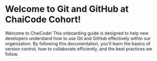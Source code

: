 # Welcome to Git and GitHub at ChaiCode Cohort!

Welcome to ChaiCode! This onboarding guide is designed to help new developers understand how to use Git and GitHub effectively within our organization. By following this documentation, you’ll learn the basics of version control, how to collaborate efficiently, and the best practices we follow.

